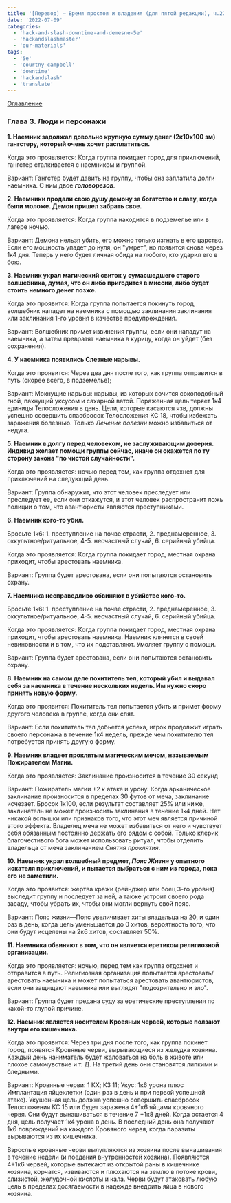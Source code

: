 ```yaml
---
title: '[Перевод] — Время простоя и владения (для пятой редакции), ч.22 - Проблемы приспешников и наемников'
date: '2022-07-09'
categories:
  - 'hack-and-slash-downtime-and-demesne-5e'
  - 'hackandslashmaster'
  - 'our-materials'
tags:
  - '5e'
  - 'courtny-campbell'
  - 'downtime'
  - 'hackandslash'
  - 'translate'
---
```


[Оглавление](https://cyborgsandmages.com/2022/07/translate-downtime-and-demesne-5e-index/)

### Глава 3. Люди и персонажи

**1\. Наемник задолжал довольно крупную сумму денег (2к10x100 зм) гангстеру, который очень хочет расплатиться.**

Когда это проявляется: Когда группа покидает город для приключений, гангстер сталкивается с наемником и группой.

Вариант: Гангстер будет давить на группу, чтобы она заплатила долги наемника. С ним двое **_головорезов_**.

**2\. Наемники продали свою душу демону за богатство и славу, когда были моложе. Демон пришел забрать свое.**

Когда это проявляется: Когда группа находится в подземелье или в лагере ночью.

Вариант: Демона нельзя убить, его можно только изгнать в его царство. Если его мощность упадет до нуля, он "умрет", но появится снова через 1к4 дня. Теперь у него будет личная обида на любого, кто ударил его в бою.

**3\. Наемник украл магический свиток у сумасшедшего старого волшебника, думая, что он либо пригодится в миссии, либо будет стоить немного денег позже.**

Когда это проявится: Когда группа попытается покинуть город, волшебник нападет на наемника с помощью заклинания заклинания или заклинания 1-го уровня в качестве предупреждения.

Вариант: Волшебник примет извинения группы, если они нападут на наемника, а затем превратят наемника в курицу, когда он уйдет (без сохранения).

**4\. У наемника появились Слезные нарывы.**

Когда это проявится: Через два дня после того, как группа отправится в путь (скорее всего, в подземелье);

Вариант: Мокнущие нарывы: нарывы, из которых сочится сокоподобный гной, пахнущий уксусом и сахарной ватой. Пораженная цель теряет 1к4 единицы Телосложения в день. Цели, которые касаются язв, должны успешно совершить спасбросок Телосложения КС 18, чтобы избежать заражения болезнью. Только _Лечение болезни_ можно избавиться от недуга.

**5\. Наемник в долгу перед человеком, не заслуживающим доверия. Индивид желает помощи группы сейчас, иначе он окажется по ту сторону закона "по чистой случайности".**

Когда это проявляется: ночью перед тем, как группа отдохнет для приключений на следующий день.

Вариант: Группа обнаружит, что этот человек преследует или преследует ее, если они откажутся, и этот человек распространит ложь полиции о том, что авантюристы являются преступниками.

**6\. Наемник кого-то убил.**

Бросьте 1к6: 1. преступление на почве страсти, 2. преднамеренное, 3. оккультное/ритуальное, 4-5. несчастный случай, 6. серийный убийца.

Когда это проявляется: Когда группа покидает город, местная охрана приходит, чтобы арестовать наемника.

Вариант: Группа будет арестована, если они попытаются остановить охрану.

**7\. Наемника несправедливо обвиняют в убийстве кого-то.**

Бросьте 1к6: 1. преступление на почве страсти, 2. преднамеренное, 3. оккультное/ритуальное, 4-5. несчастный случай, 6. серийный убийца.

Когда это проявляется: Когда группа покидает город, местная охрана приходит, чтобы арестовать наемника. Наемник клянется в своей невиновности и в том, что их подставляют. Умоляет группу о помощи.

Вариант: Группа будет арестована, если они попытаются остановить охрану.

**8\. Наемник на самом деле похититель тел, который убил и выдавал себя за наемника в течение нескольких недель. Им нужно скоро принять новую форму.**

Когда это проявится: Похититель тел попытается убить и примет форму другого человека в группе, когда они спят.

Вариант: Если похититель тел добьется успеха, игрок продолжит играть своего персонажа в течение 1к4 недель, прежде чем похитителю тел потребуется принять другую форму.

**9\. Наемник владеет проклятым магическим мечом, называемым Пожирателем Магии.**

Когда это проявляется: Заклинание произносится в течение 30 секунд

Вариант: Пожиратель магии +2 к атаке и урону. Когда арканическое заклинание произносится в пределах 30 футов от меча, заклинание исчезает. Бросок 1к100, если результат составляет 25% или ниже, заклинатель не может произносить заклинания в течение 1к4 дней. Нет никакой вспышки или признаков того, что этот меч является причиной этого эффекта. Владелец меча не может избавиться от него и чувствует себя обязанным постоянно держать его рядом с собой. Только клерик благочестивого бога может использовать ритуал, чтобы отделить владельца от меча заклинанием _Снятия проклятия_.

**10\. Наемник украл волшебный предмет, _Пояс Жизни_ у опытного искателя приключений, и пытается выбраться с ним из города, пока его не заметили.**

Когда это проявится: жертва кражи (рейнджер или боец 3-го уровня) выследит группу и последует за ней, а также устроит своего рода засаду, чтобы убрать их, чтобы они могли вернуть свой пояс.

Вариант: Пояс жизни—Пояс увеличивает хиты владельца на 20, и один раз в день, когда цель уменьшается до 0 хитов, вероятность того, что они будут исцелены на 2к6 хитов, составляет 50%.

**11\. Наемника обвиняют в том, что он является еретиком религиозной организации.**

Когда это проявляется: ночью, перед тем как группа отдохнет и отправится в путь. Религиозная организация попытается арестовать/ арестовать наемника и может попытаться арестовать авантюристов, если они защищают наемника или выглядят "подозрительно и зло".

Вариант: Группа будет предана суду за еретические преступления по какой-то глупой причине.

**12\. Наемник является носителем Кровяных червей, которые ползают внутри его кишечника.**

Когда это проявится: Через три дня после того, как группа покинет город, появятся Кровяные черви, вырывающиеся из желудка хозяина. Каждый день наниматель будет жаловаться на боль в животе или плохое самочувствие и т. Д. На третий день они становятся липкими и бледными.

Вариант: Кровяные черви: 1 КХ; КЗ 11; Укус: 1к6 урона плюс Имплантация яйцеклетки (один раз в день и при первой успешной атаке). Укушенная цель должна успешно совершить спасбросок Телосложения КС 15 или будет заражена 4+1к6 яйцами кровяного червя. Они будут вынашиваться в течение 7 +1к8 дней. Когда остается 4 дня, цель получает 1к4 урона в день. В последний день она получают 1к6 повреждений на каждого Кровяного червя, когда паразиты вырываются из их кишечника.

Взрослые кровяные черви вылупляются из хозяина после вынашивания в течение недели (и поедания внутренностей хозяина). Появляются 4+1к6 червей, которые вытекают из открытой раны в кишечнике хозяина, корчатся, извиваются и плюхаются на землю в потоке крови, слизистой, желудочной кислоты и кала. Черви будут атаковать любую цель в пределах досягаемости в надежде внедрить яйца в нового хозяина.
